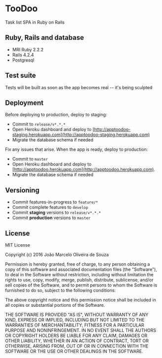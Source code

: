 TooDoo
===

Task list SPA in Ruby on Rails

Ruby, Rails and database
---

* MRI Ruby 2.2.2
* Rails 4.2.4
* Postgresql

Test suite
---

Tests will be built as soon as the app becomes real -- it's being sculpted

Deployment
---

Before deploying to production, deploy to staging:

* Commit to `release/v*.*.*`
* Open Heroku dashboard and deploy to [http://apptoodoo-staging.herokuapp.com](http://apptoodoo-staging.herokuapp.com)
* Migrate the database schema if needed

Fix any issues that arise. When the app is ready, deploy to production:

* Commit to `master`
* Open Heroku dashboard and deploy to [http://apptoodoo.herokuapp.com](http://apptoodoo.herokuapp.com).
* Migrate the database schema if needed

Versioning
---

* Commit features-in-progress to `feature/*`
* Commit complete features to `develop`
* Commit **staging** versions to `release/v*.*.*`
* Commit **production** versions to `master`

License
---

MIT License

Copyright (c) 2016 João Marcelo Oliveira de Souza

Permission is hereby granted, free of charge, to any person obtaining a copy
of this software and associated documentation files (the "Software"), to deal
in the Software without restriction, including without limitation the rights
to use, copy, modify, merge, publish, distribute, sublicense, and/or sell
copies of the Software, and to permit persons to whom the Software is
furnished to do so, subject to the following conditions:

The above copyright notice and this permission notice shall be included in all
copies or substantial portions of the Software.

THE SOFTWARE IS PROVIDED "AS IS", WITHOUT WARRANTY OF ANY KIND, EXPRESS OR
IMPLIED, INCLUDING BUT NOT LIMITED TO THE WARRANTIES OF MERCHANTABILITY,
FITNESS FOR A PARTICULAR PURPOSE AND NONINFRINGEMENT. IN NO EVENT SHALL THE
AUTHORS OR COPYRIGHT HOLDERS BE LIABLE FOR ANY CLAIM, DAMAGES OR OTHER
LIABILITY, WHETHER IN AN ACTION OF CONTRACT, TORT OR OTHERWISE, ARISING FROM,
OUT OF OR IN CONNECTION WITH THE SOFTWARE OR THE USE OR OTHER DEALINGS IN THE
SOFTWARE.